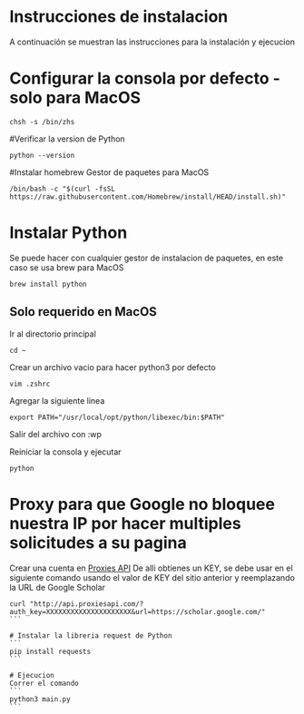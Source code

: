 # Instrucciones de instalacion

A continuación se muestran las instrucciones para la instalación y ejecucion

# Configurar la consola por defecto - solo para MacOS

```
chsh -s /bin/zhs
```

#Verificar la version de Python
```
python --version
```

#Instalar homebrew 
Gestor de paquetes para MacOS
```
/bin/bash -c "$(curl -fsSL https://raw.githubusercontent.com/Homebrew/install/HEAD/install.sh)"
```


# Instalar Python
Se puede hacer con cualquier gestor de instalacion de paquetes, en este caso se usa brew para MacOS
```
brew install python
```

## Solo requerido en MacOS
Ir al directorio principal
```
cd ~
```

Crear un archivo vacio para hacer python3 por defecto
```
vim .zshrc
```

Agregar la siguiente linea
```
export PATH="/usr/local/opt/python/libexec/bin:$PATH"
```

Salir del archivo con :wp

Reiniciar la consola y ejecutar
```
python
```


# Proxy para que Google no bloquee nuestra IP por hacer multiples solicitudes a su pagina
Crear una cuenta en [Proxies API](https://app.proxiesapi.com/index.php)
De alli obtienes un KEY, se debe usar en el siguiente comando usando el valor de KEY del sitio anterior y reemplazando la URL de Google Scholar


````
curl "http://api.proxiesapi.com/?auth_key=XXXXXXXXXXXXXXXXXXXXX&url=https://scholar.google.com/"
```

# Instalar la libreria request de Python
```
pip install requests
```

# Ejecucion
Correr el comando
```
python3 main.py
```